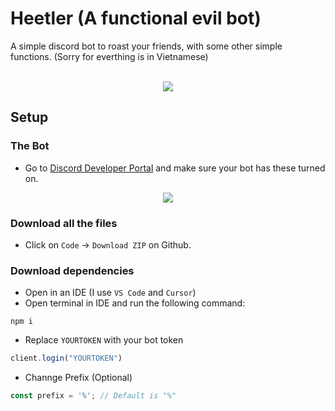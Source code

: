 # Heetler (A functional evil bot)
A simple discord bot to roast your friends, with some other simple functions. (Sorry for everthing is in Vietnamese) <br /> <br />

<p align="center">
  <img src="https://github.com/user-attachments/assets/ec1834bc-1b2c-416a-8fce-84848aa275f7" />
</p>

## Setup
### The Bot
- Go to [Discord Developer Portal](https://discord.com/login?redirect_to=%2Fdevelopers%2Fapplications) and make sure your bot has these turned on.
<p align="center">
  <img src="https://github.com/user-attachments/assets/4735a60f-75a7-4408-acd7-f3e4ca3407d8" />
</p>

### Download all the files
- Click on `Code` -> `Download ZIP` on Github.
### Download dependencies
- Open in an IDE (I use `VS Code` and `Cursor`)
- Open terminal in IDE and run the following command:
````
npm i
````
- Replace `YOURTOKEN` with your bot token 
```js
client.login("YOURTOKEN")
```
- Channge Prefix (Optional)
```js
const prefix = '%'; // Default is "%"
```
